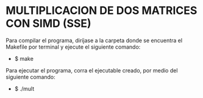 # MULTIPLICACION DE DOS MATRICES CON SIMD (SSE)

Para compilar el programa, diríjase a la carpeta donde se encuentra el Makefile por terminal y ejecute el siguiente comando:

* $ make

Para ejecutar el programa, corra el ejecutable creado, por medio del siguiente comando:

* $ ./mult